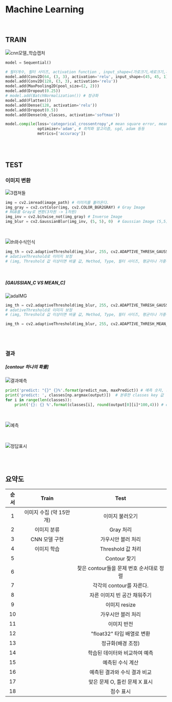 # Machine Learning

<br>

## TRAIN

![cnn모델_학습캡처](README.assets/cnn모델_학습캡처.JPG)

```python
model = Sequential()

# 필터개수, 필터 사이즈, activation function , input_shape=(가로크기,세로크기,차원)
model.add(Conv2D(64, (3, 3), activation='relu', input_shape=(45, 45, 1)))
model.add(Conv2D(128, (3, 3), activation='relu'))
model.add(MaxPooling2D(pool_size=(2, 2)))
model.add(Dropout(0.25))
# model.add(BatchNormalization()) # 정규화
model.add(Flatten())
model.add(Dense(128, activation='relu'))
model.add(Dropout(0.5))
model.add(Dense(nb_classes, activation='softmax'))

model.compile(loss='categorical_crossentropy',# mean square error, mean absolute error 등 사용 가능
              optimizer='adam',	# 최적화 알고리즘, sgd, adam 등등
              metrics=['accuracy'])
```

<br>

<br>

## TEST



### 이미지 변환



![3캡쳐들](README.assets/3캡쳐들-1591792634261.JPG)

```python
img = cv2.imread(image_path) # 이미지를 불러온다.
img_gray = cv2.cvtColor(img, cv2.COLOR_BGR2GRAY) # Gray Image 
# RGB를 Gray로 변환(3차원 -> 1차원)
img_inv = cv2.bitwise_not(img_gray)	# Inverse Image
img_blur = cv2.GaussianBlur(img_inv, (5, 5), 0)  # Gaussian Image (5,5) 필터로 적용
```

<br>




![th와수식인식](README.assets/th와수식인식-1591793144571.JPG)

```python
img_th = cv2.adaptiveThreshold(img_blur, 255, cv2.ADAPTIVE_THRESH_GAUSSIAN_C, cv2.THRESH_BINARY_INV, 5, 2)
# adativeThreshold로 이미지 보정
# (img, Threshold 값 이상이면 바꿀 값, Method, Type, 필터 사이즈, 평균이나 가중평균에서 차감할 값)
```

<br>

##### [GAUSSIAN_C VS MEAN_C]




![adaIMG](README.assets/adaIMG.JPG)

```python
img_th = cv2.adaptiveThreshold(img_blur, 255, cv2.ADAPTIVE_THRESH_GAUSSIAN_C, cv2.THRESH_BINARY_INV, 3, 2)
# adativeThreshold로 이미지 보정
# (img, Threshold 값 이상이면 바꿀 값, Method, Type, 필터 사이즈, 평균이나 가중평균에서 차감할 값)

img_th = cv2.adaptiveThreshold(img_blur, 255, cv2.ADAPTIVE_THRESH_MEAN_C, cv2.THRESH_BINARY_INV, 3, 2)
```

<br>

<br>

### 결과

##### [contour 하나의 확률]




![결과예측](README.assets/결과예측.JPG)

```python
print('predict: "{}" {}%'.format(predict_num, maxPredict)) # 예측 숫자, 가장 높은 확률의 숫자
print('predict: ', classes[np.argmax(output)]) 	# 분류한 classes key 값
for i in range(len(classes)):
    print('{}: {} %'.format(classes[i], round(output[0][i]*100,4))) # classes 각각의 확률
```

<br>




![예측](README.assets/예측.JPG)



<br>




![정답표시](README.assets/정답표시.JPG)

<br>

<br>

## 요약도


| 순서 |          Train          |                   Test                   |
| :--: | :---------------------: | :--------------------------------------: |
|  1   | 이미지 수집 (약 15만개) |             이미지 불러오기              |
|  2   |       이미지 분류       |                Gray 처리                 |
|  3   |      CNN 모델 구현      |            가우시안 블러 처리            |
|  4   |       이미지 학습       |            Threshold 값 처리             |
|  5   |                         |               Contour 찾기               |
|  6   |                         | 찾은 contour들을 문제 번호 순서대로 정렬 |
|  7   |                         |         각각의 contour를 자른다.         |
|  8   |                         |       자른 이미지 빈 공간 채워주기       |
|  9   |                         |              이미지 resize               |
|  10  |                         |            가우시안 블러 처리            |
|  11  |                         |               이미지 반전                |
|  12  |                         |        "float32" 타입 배열로 변환        |
|  13  |                         |            정규화(배경 조정)             |
|  14  |                         |      학습된 데이터와 비교하여 예측       |
|  15  |                         |             예측된 수식 계산             |
|  16  |                         |       예측된 결과와 수식 결과 비교       |
|  17  |                         |      맞은 문제 O, 틀린 문제 X 표시       |
|  18  |                         |                점수 표시                 |






